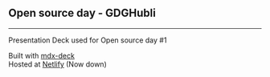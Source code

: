 ## Open source day - GDGHubli
---

Presentation Deck used for Open source day #1  

Built with [mdx-deck](https://github.com/jxnblk/mdx-deck)  
Hosted at [Netlify](netlify.com) (Now down)
